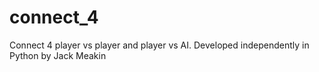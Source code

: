 # connect_4
Connect 4 player vs player and player vs AI. Developed independently in Python by Jack Meakin
